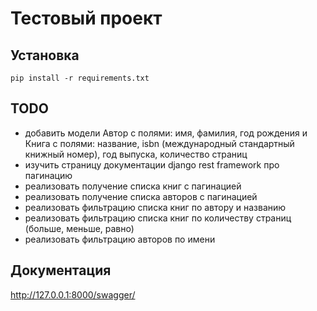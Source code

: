 # Тестовый проект 

## Установка

```
pip install -r requirements.txt

```

##  TODO
* добавить модели Автор с полями: имя, фамилия, год рождения и Книга с полями: название, isbn (международный стандартный книжный номер), год выпуска, количество страниц 
* изучить страницу документации django rest framework про пагинацию 
* реализовать получение списка книг с пагинацией 
* реализовать получение списка авторов с пагинацией 
* реализовать фильтрацию списка книг по автору и названию 
* реализовать фильтрацию списка книг по количеству страниц (больше, меньше, равно)
* реализовать фильтрацию авторов по имени

## Документация 
http://127.0.0.1:8000/swagger/